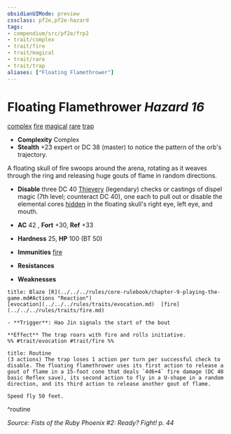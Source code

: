 ```yaml
---
obsidianUIMode: preview
cssclass: pf2e,pf2e-hazard
tags:
- compendium/src/pf2e/frp2
- trait/complex
- trait/fire
- trait/magical
- trait/rare
- trait/trap
aliases: ["Floating Flamethrower"]
---
```

# Floating Flamethrower *Hazard 16*  
[complex](../../../Rules/traits/complex.md)  [fire](../../../Rules/traits/fire.md)  [magical](../../../Rules/traits/magical.md)  [rare](../../../Rules/traits/rare.md)  [trap](../../../Rules/traits/trap.md)  

- **Complexity** Complex
- **Stealth** +23 expert or DC 38 (master) to notice the pattern of the orb's trajectory.  

A floating skull of fire swoops around the arena, rotating as it weaves through the ring and releasing huge gouts of flame in random directions.

- **Disable** three DC 40 [Thievery](../../skills.md#Thievery) (legendary) checks or castings of dispel magic (7th level; counteract DC 40), one each to pull out or disable the elemental cores [hidden](../../../Rules/conditions.md#Hidden) in the floating skull's right eye, left eye, and mouth.  

- **AC** 42 , **Fort** +30, **Ref** +33
- **Hardness** 25, **HP** 100 (BT 50)
- **Immunities** [fire](../../../Rules/traits/fire.md)
- **Resistances** 
- **Weaknesses** 
     
```ad-embed-ability
title: Blaze [R](../../../rules/core-rulebook/chapter-9-playing-the-game.md#Actions "Reaction")
[evocation](../../../rules/traits/evocation.md)  [fire](../../../rules/traits/fire.md)  

- **Trigger**: Hao Jin signals the start of the bout

**Effect** The trap roars with fire and rolls initiative.  
%% #trait/evocation #trait/fire %%
```

```ad-pf2-summary
title: Routine
(3 actions) The trap loses 1 action per turn per successful check to disable. The floating flamethrower uses its first action to release a gout of flame in a 15-foot cone that deals `4d6+4` fire damage (DC 40 basic Reflex save), its second action to fly in a U-shape in a random direction, and its third action to release another gout of flame.

Speed fly 50 feet.
```
^routine

*Source: Fists of the Ruby Phoenix #2: Ready? Fight! p. 44*

